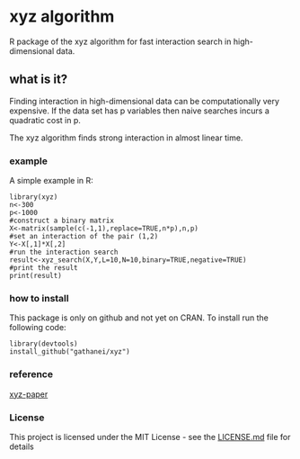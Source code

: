 # xyz algorithm

R package of the xyz algorithm for fast interaction search in high-dimensional data.

## what is it?

Finding interaction in high-dimensional data can be computationally very expensive. If the data set
has p variables then naive searches incurs a quadratic cost in p.

The xyz algorithm finds strong interaction in almost linear time.

### example

A simple example in R:
```
library(xyz)
n<-300
p<-1000
#construct a binary matrix
X<-matrix(sample(c(-1,1),replace=TRUE,n*p),n,p)
#set an interaction of the pair (1,2)
Y<-X[,1]*X[,2]
#run the interaction search
result<-xyz_search(X,Y,L=10,N=10,binary=TRUE,negative=TRUE)
#print the result
print(result)
```

### how to install

This package is only on github and not yet on CRAN. To install run the following code:

```
library(devtools)
install_github("gathanei/xyz")
```

### reference

[xyz-paper](https://arxiv.org/abs/1610.05108)

### License

This project is licensed under the MIT License - see the [LICENSE.md](LICENSE.md) file for details
